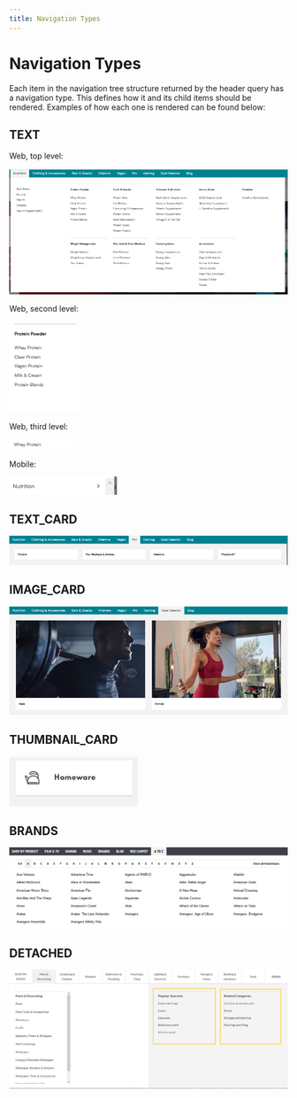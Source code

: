 ```yaml
---
title: Navigation Types
---
```


# Navigation Types

Each item in the navigation tree structure returned by the header query has a navigation type. 
This defines how it and its child items should be rendered.  Examples of how each one is rendered
can be found below:
 
## TEXT

Web, top level:

![Example of TEXT navigation](../navigation/TextTopLevel.png)

Web, second level:

![Example of TEXT navigation](../navigation/TextSecondLevel.png)

Web, third level:

![Example of TEXT navigation](../navigation/TextThirdLevel.png)

Mobile:

![Example of TEXT navigation](../navigation/TextApp.png)

## TEXT_CARD

![Example of TEXT_CARD navigation](../navigation/TextCard.png)

## IMAGE_CARD

![Example of IMAGE_CARD navigation](../navigation/ImageCard.png)

## THUMBNAIL_CARD
![Example of THUMBNAIL_CARD navigation](../navigation/ThumbnailCard.png)

## BRANDS

![Example of BRANDS navigation](../navigation/Brands.png)

## DETACHED

![Example of DETACHED navigation](../navigation/Detached.png)

